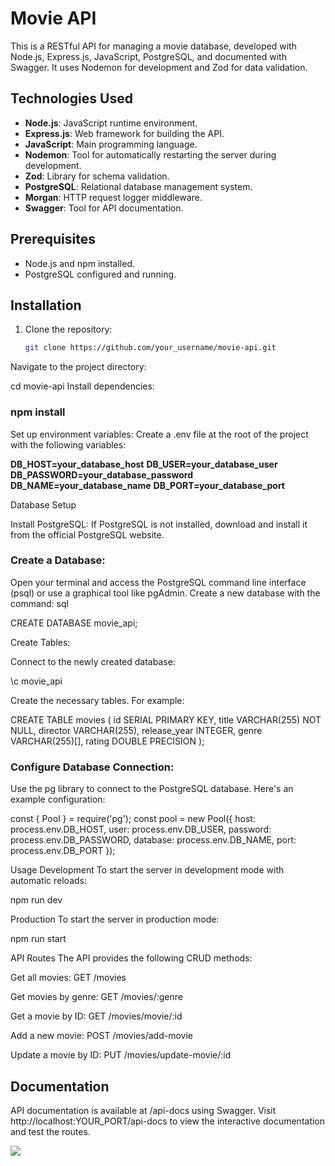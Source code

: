 # Movie API

This is a RESTful API for managing a movie database, developed with Node.js, Express.js, JavaScript, PostgreSQL, and documented with Swagger. It uses Nodemon for development and Zod for data validation.

## Technologies Used

- **Node.js**: JavaScript runtime environment.
- **Express.js**: Web framework for building the API.
- **JavaScript**: Main programming language.
- **Nodemon**: Tool for automatically restarting the server during development.
- **Zod**: Library for schema validation.
- **PostgreSQL**: Relational database management system.
- **Morgan**: HTTP request logger middleware.
- **Swagger**: Tool for API documentation.

## Prerequisites

- Node.js and npm installed.
- PostgreSQL configured and running.

## Installation

1. Clone the repository:
   ```bash
   git clone https://github.com/your_username/movie-api.git
Navigate to the project directory:

cd movie-api
Install dependencies:

### npm install
Set up environment variables:
Create a .env file at the root of the project with the following variables:

**DB_HOST=your_database_host**
**DB_USER=your_database_user**
**DB_PASSWORD=your_database_password**
**DB_NAME=your_database_name**
**DB_PORT=your_database_port**

Database Setup

Install PostgreSQL: If PostgreSQL is not installed, download and install it from the official PostgreSQL website.

### Create a Database:

Open your terminal and access the PostgreSQL command line interface (psql) or use a graphical tool like pgAdmin.
Create a new database with the command:
sql

CREATE DATABASE movie_api;

Create Tables:

Connect to the newly created database:

\c movie_api

Create the necessary tables. For example:

CREATE TABLE movies (
  id SERIAL PRIMARY KEY,
  title VARCHAR(255) NOT NULL,
  director VARCHAR(255),
  release_year INTEGER,
  genre VARCHAR(255)[],
  rating DOUBLE PRECISION
);

### Configure Database Connection:

Use the pg library to connect to the PostgreSQL database. Here's an example configuration:

const { Pool } = require('pg');
const pool = new Pool({
  host: process.env.DB_HOST,
  user: process.env.DB_USER,
  password: process.env.DB_PASSWORD,
  database: process.env.DB_NAME,
  port: process.env.DB_PORT
});

Usage
Development
To start the server in development mode with automatic reloads:

npm run dev

Production
To start the server in production mode:


npm run start

API Routes
The API provides the following CRUD methods:

Get all movies: GET /movies

Get movies by genre: GET /movies/:genre

Get a movie by ID: GET /movies/movie/:id

Add a new movie: POST /movies/add-movie

Update a movie by ID: PUT /movies/update-movie/:id

## Documentation

API documentation is available at /api-docs using Swagger. Visit http://localhost:YOUR_PORT/api-docs to view the interactive documentation and test the routes.

<img src="openSwagger.png">